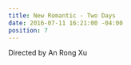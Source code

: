 ```yaml
---
title: New Romantic - Two Days
date: 2016-07-11 16:21:00 -04:00
position: 7
---
```


Directed by An Rong Xu